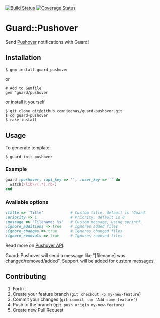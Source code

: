 [![Build Status](https://travis-ci.org/joenas/preek.png)](https://travis-ci.org/joenas/guard-pushover)
[![Coverage Status](https://coveralls.io/repos/joenas/guard-pushover/badge.png?branch=master)](https://coveralls.io/r/joenas/guard-pushover)


# Guard::Pushover

Send [Pushover](https://pushover.net/) notifications with Guard!

## Installation

    $ gem install guard-pushover
    
or

    # Add to Gemfile
    gem 'guard/pushover

or install it yourself

    $ git clone git@github.com:joenas/guard-pushover.git
    $ cd guard-pushover
    $ rake install
    

## Usage

To generate template: 
 
    $ guard init pushover

### Example
```ruby
guard :pushover, :api_key => '', :user_key => '' do
  watch(/lib\/(.*).rb/)
end
```

### Available options

``` ruby
:title => 'Title'            # Custom title, default is 'Guard'
:priority => 1               # Priority, default is 0
:message => "Filename: %s"   # Custom message, using sprintf. 
:ignore_additions => true    # Ignores added files
:ignore_changes => true      # Ignores changed files
:ignore_removals => true     # Ignores removed files

```

Read more on [Pushover API](https://pushover.net/api).

Guard::Pushover will send a message like "[filename] was changed/removed/added".
Support will be added for custom messages.

## Contributing

1. Fork it
2. Create your feature branch (`git checkout -b my-new-feature`)
3. Commit your changes (`git commit -am 'Add some feature'`)
4. Push to the branch (`git push origin my-new-feature`)
5. Create new Pull Request
